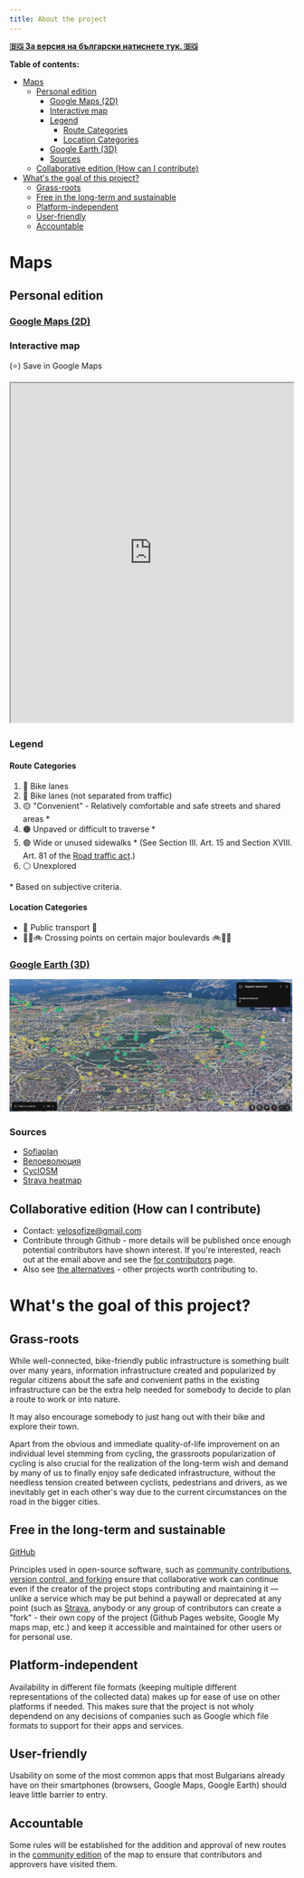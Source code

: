 ```yaml
---
title: About the project
---
```


[**🇧🇬 За версия на български натиснете тук. 🇧🇬**](/velosofize/bg/index.html)

**Table of contents:**

- [Maps](#maps)
  - [Personal edition](#personal-edition)
    - [Google Maps (2D)](#google-maps-2d)
    - [Interactive map](#interactive-map)
    - [Legend](#legend)
      - [Route Categories](#route-categories)
      - [Location Categories](#location-categories)
    - [Google Earth (3D)](#google-earth-3d)
    - [Sources](#sources)
  - [Collaborative edition (How can I contribute)](#collaborative-edition-how-can-i-contribute)
- [What's the goal of this project?](#whats-the-goal-of-this-project)
  - [Grass-roots](#grass-roots)
  - [Free in the long-term and sustainable](#free-in-the-long-term-and-sustainable)
  - [Platform-independent](#platform-independent)
  - [User-friendly](#user-friendly)
  - [Accountable](#accountable)

# Maps

## Personal edition

### [Google Maps (2D)](https://www.google.com/maps/d/u/0/edit?mid=13Ke06MOSLTuBBbr2ITKNV7kLhs_v2Qc&usp=sharing)

### Interactive map

(⭐) Save in Google Maps

<iframe src="https://www.google.com/maps/d/u/0/embed?mid=13Ke06MOSLTuBBbr2ITKNV7kLhs_v2Qc&ehbc=2E312F" width="500" height="600"></iframe>

### Legend 

#### Route Categories

1. 🔵 Bike lanes
1. 🔵 Bike lanes (not separated from traffic)
1. 🟡 "Convenient" - Relatively comfortable and safe streets and shared areas *
1. 🟠 Unpaved or difficult to traverse *
1. 🟣 Wide or unused sidewalks * (See Section III. Art. 15 and Section XVIII. Art. 81 of the [Road traffic act](/velosofize/en/rulebooks.html#road-traffic-act).)
1. ⚪ Unexplored

\* Based on subjective criteria.

#### Location Categories

- 🚉 Public transport 🚉
- 🚶‍♂️🚲 Crossing points on certain major boulevards 🚲🚶‍♂️

### [Google Earth (3D)](https://earth.google.com/web/@42.68536362,23.34252187,551.21893103a,13559.28278408d,35y,-0h,0t,0r/data=CgRCAggBMigKJgokCiAxM0tlMDZNT1NMVHVCQmJyMklUS05WN2tMaHNfdjJRYyACOgMKATBCAggASggI3rfSkgMQAQ)

<img src="../attachments/earth_view.png" alt="Alt Text" width="500">

### Sources

- [Sofiaplan](https://sofiaplan.bg/portfolio/velosipednodvijenie/)
- [Велоеволюция](https://velobg.org/infrastructure/bikelines-sofia)
- [CyclOSM](https://www.cyclosm.org/#map=8/42.604/25.620/cyclosm)
- [Strava heatmap](https://www.strava.com/maps/global-heatmap?sport=Ride&style=standard&terrain=false&labels=true&poi=true&cPhotos=true&gColor=mobileblue&gOpacity=100#7.64/42.856/25.244)

## Collaborative edition (How can I contribute)

- Contact: <velosofize@gmail.com>
- Contribute through Github - more details will be published once enough potential contributors have shown interest. If you're interested, reach out at the email above and see the [for contributors](/velosofize/en/for_contributors.html) page.
- Also see [the alternatives](/velosofize/en/alternatives.html) - other projects worth contributing to.

# What's the goal of this project?

## Grass-roots

While well-connected, bike-friendly public infrastructure is something built over many years, information infrastructure created and popularized by regular citizens about the safe and convenient paths in the existing infrastructure can be the extra help needed for somebody to decide to plan a route to work or into nature.

It may also encourage somebody to just hang out with their bike and explore their town.

Apart from the obvious and immediate quality-of-life improvement on an individual level stemming from cycling, the grassroots popularization of cycling is also crucial for the realization of the long-term wish and demand by many of us to finally enjoy safe dedicated infrastructure, without the needless tension created between cyclists, pedestrians and drivers, as we inevitably get in each other's way due to the current circumstances on the road in the bigger cities.

## Free in the long-term and sustainable

[GitHub](https://github.com/velosofist/velosofize)

Principles used in open-source software, such as [community contributions, version control, and forking](https://www.geeksforgeeks.org/introduction-to-open-source-and-its-benefits/) ensure that collaborative work can continue even if the creator of the project stops contributing and maintaining it — unlike a service which may be put behind a paywall or deprecated at any point (such as [Strava](/velosofize/en/alternatives.md#Strava), anybody or any group of contributors can create a "fork" - their own copy of the project (Github Pages website, Google My maps map, etc.) and keep it accessible and maintained for other users or for personal use.

## Platform-independent

Availability in different file formats (keeping multiple different representations of the collected data) makes up for ease of use on other platforms if needed. This makes sure that the project is not wholy dependend on any decisions of companies such as Google which file formats to support for their apps and services.

## User-friendly

Usability on some of the most common apps that most Bulgarians already have on their smartphones (browsers, Google Maps, Google Earth) should leave little barrier to entry.

## Accountable

Some rules will be established for the addition and approval of new routes in the [community edition](#collaborative-edition-how-can-i-contribute) of the map to ensure that contributors and approvers have visited them.
